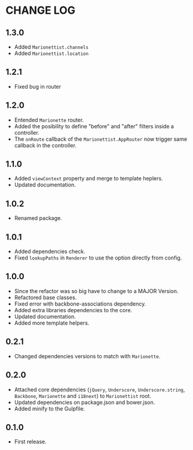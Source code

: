 # CHANGE LOG

## 1.3.0

* Added `Marionettist.channels`
* Added `Marionettist.location`

## 1.2.1

* Fixed bug in router

## 1.2.0

* Entended `Marionette` router.
* Added the posibility to define "before" and "after" filters inside a controller.
* The `onRoute` callback of the `Marionettist.AppRouter` now trigger same callback in the controller.

## 1.1.0

* Added `viewContext` property and  merge to template heplers.
* Updated documentation.

## 1.0.2

* Renamed package.

## 1.0.1

* Added dependencies check.
* Fixed `lookupPaths` in `Renderer` to use the option directly from config.

## 1.0.0

* Since the refactor was so big have to change to a MAJOR Version.
* Refactored base classes.
* Fixed error with backbone-associations dependency.
* Added extra libraries dependencies to the core.
* Updated documentation.
* Added more template helpers.

## 0.2.1

* Changed dependencies versions to match with `Marionette`.

## 0.2.0

* Attached core dependencies (`jQuery`, `Underscore`, `Underscore.string`, `Backbone`, `Marionette` and `i18next`) to `Marionettist` root.
* Updated dependencies on package.json and bower.json.
* Added minify to the Gulpfile.

## 0.1.0

* First release.

